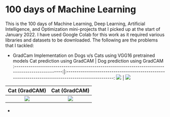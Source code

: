 # 100 days of Machine Learning

This is the 100 days of Machine Learning, Deep Learning, Artificial Intelligence, and Optimization mini-projects that I picked up at the start of January 2022. I have used Google Colab for this work as it required various libraries and datasets to be downloaded. The following are the problems that I tackled: 

* GradCam Implementation on Dogs v/s Cats using VGG16 pretrained models
Cat prediction using GradCAM                                                                       |    Dog prediction using GradCAM
:-------------------------------------------------------------------------------------------------:|:-------------------------------------------------------------------------------------------------:
![](https://github.com/AnshMittal1811/MachineLearning-AI/blob/master/Problem_001/gradcam_cat.jpg)  |  ![](https://github.com/AnshMittal1811/MachineLearning-AI/blob/master/Problem_001/gradcam_dog.jpg)

Cat (GradCAM)          |  Cat (GradCAM)
:-------------------------:|:-------------------------:
![](https://github.com/AnshMittal1811/MachineLearning-AI/blob/master/Problem_001/gradcam_cat.jpg)  |  ![](https://github.com/AnshMittal1811/MachineLearning-AI/blob/master/Problem_001/gradcam_dog.jpg)

* 
